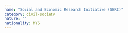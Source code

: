 ```yaml
---
name: "Social and Economic Research Initiative (SERI)"
category: civil-society
nature: ""
nationality: MYS
---
```

